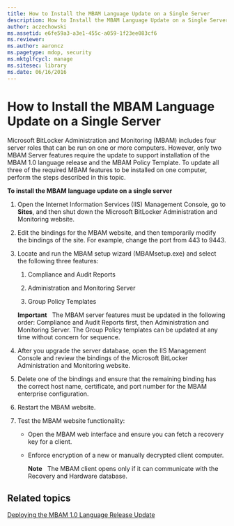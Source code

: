 ```yaml
---
title: How to Install the MBAM Language Update on a Single Server
description: How to Install the MBAM Language Update on a Single Server
author: aczechowski
ms.assetid: e6fe59a3-a3e1-455c-a059-1f23ee083cf6
ms.reviewer:
ms.author: aaroncz
ms.pagetype: mdop, security
ms.mktglfcycl: manage
ms.sitesec: library
ms.date: 06/16/2016
---
```



# How to Install the MBAM Language Update on a Single Server


Microsoft BitLocker Administration and Monitoring (MBAM) includes four server roles that can be run on one or more computers. However, only two MBAM Server features require the update to support installation of the MBAM 1.0 language release and the MBAM Policy Template. To update all three of the required MBAM features to be installed on one computer, perform the steps described in this topic.

**To install the MBAM language update on a single server**

1.  Open the Internet Information Services (IIS) Management Console, go to **Sites**, and then shut down the Microsoft BitLocker Administration and Monitoring website.

2.  Edit the bindings for the MBAM website, and then temporarily modify the bindings of the site. For example, change the port from 443 to 9443.

3.  Locate and run the MBAM setup wizard (MBAMsetup.exe) and select the following three features:

    1.  Compliance and Audit Reports

    2.  Administration and Monitoring Server

    3.  Group Policy Templates

    **Important**  
    The MBAM server features must be updated in the following order: Compliance and Audit Reports first, then Administration and Monitoring Server. The Group Policy templates can be updated at any time without concern for sequence.



4.  After you upgrade the server database, open the IIS Management Console and review the bindings of the Microsoft BitLocker Administration and Monitoring website.

5.  Delete one of the bindings and ensure that the remaining binding has the correct host name, certificate, and port number for the MBAM enterprise configuration.

6.  Restart the MBAM website.

7.  Test the MBAM website functionality:

    -   Open the MBAM web interface and ensure you can fetch a recovery key for a client.

    -   Enforce encryption of a new or manually decrypted client computer.

        **Note**  
        The MBAM client opens only if it can communicate with the Recovery and Hardware database.



## Related topics


[Deploying the MBAM 1.0 Language Release Update](deploying-the-mbam-10-language-release-update.md)










